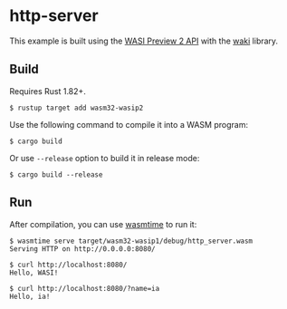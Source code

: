 # http-server

This example is built using the [WASI Preview 2 API](https://github.com/WebAssembly/wasi-http)
with the [waki](https://github.com/wacker-dev/waki) library.

## Build

Requires Rust 1.82+.

```
$ rustup target add wasm32-wasip2
```

Use the following command to compile it into a WASM program:

```
$ cargo build
```

Or use `--release` option to build it in release mode:

```
$ cargo build --release
```

## Run

After compilation, you can use [wasmtime](https://github.com/bytecodealliance/wasmtime) to run it:

```
$ wasmtime serve target/wasm32-wasip1/debug/http_server.wasm
Serving HTTP on http://0.0.0.0:8080/
```

```
$ curl http://localhost:8080/
Hello, WASI!

$ curl http://localhost:8080/?name=ia
Hello, ia!
```
